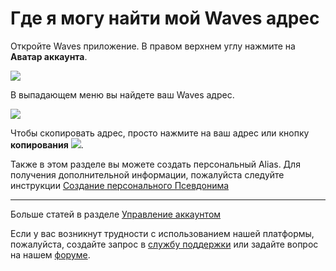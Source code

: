 # Где я могу найти мой Waves адрес

Откройте Waves приложение. В правом верхнем углу нажмите на **Аватар аккаунта**.

![](/_assets/waves_address_01.png)

В выпадающем меню вы найдете ваш Waves адрес.

![](/_assets/waves_address_02.png)

Чтобы скопировать адрес, просто нажмите на ваш адрес или кнопку **копирования** ![](/_assets/waves_address_03.png).

Также в этом разделе вы можете создать персональный Alias. Для получения дополнительной информации, пожалуйста следуйте инструкции [Создание персонального Псевдонима](/waves-client/account-management/creating-an-alias.md)

___

Больше статей в разделе [Управление аккаунтом](/waves-client/account-management.md)

Если у вас возникнут трудности с использованием нашей платформы, пожалуйста, создайте запрос в [службу поддержки](https://support.wavesplatform.com/) или задайте вопрос на нашем [форуме](https://forum.wavesplatform.com/).
